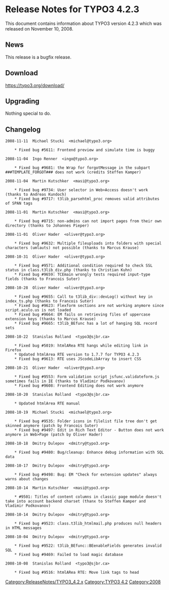 Release Notes for TYPO3 4.2.3
=============================

This document contains information about TYPO3 version 4.2.3 which was
released on November 10, 2008.

News
----

This release is a bugfix release.

Download
--------

<https://typo3.org/download/>

Upgrading
---------

Nothing special to do.

Changelog
---------

    2008-11-11  Michael Stucki  <michael@typo3.org>

        * Fixed bug #5611: Frontend preview and simulate time is buggy

    2008-11-04  Ingo Renner  <ingo@typo3.org>

        * Fixed bug #9681: the Wrap for forgotMessage in the subpart ###TEMPLATE_FORGOT### does not work (credits Steffen Kamper)

    2008-11-04  Martin Kutschker  <masi@typo3.org>

        * Fixed bug #9734: User selector in Web>Access doesn't work (thanks to Andreas Kundoch)
        * Fixed bug #9717: t3lib_parsehtml_proc removes valid attributes of SPAN tags

    2008-11-01  Martin Kutschker  <masi@typo3.org>

        * Fixed bug #8715: non-admins can not import pages from their own directory (thanks to Johannes Pieper)

    2008-11-01  Oliver Hader  <oliver@typo3.org>

        * Fixed bug #9632: Multiple fileuploads into folders with special characters (umlauts) not possible (thanks to Marcus Krause)

    2008-10-31  Oliver Hader  <oliver@typo3.org>

        * Fixed bug #9571: Additional condition required to check SSL status in class.t3lib_div.php (thanks to Christian Kuhn)
        * Fixed bug #9659: TCEmain wrongly tests required input-type fields (thanks to Francois Suter)

    2008-10-28  Oliver Hader  <oliver@typo3.org>

        * Fixed bug #9655: Call to t3lib_div::devLog() without key in index_ts.php (thanks to Francois Suter)
        * Fixed bug #9623: Flexform sections are not working anymore since script.aculo.us is not loaded
        * Fixed bug #9664: EM fails on retrieving files of uppercase extension keys (thanks to Marcus Krause)
        * Fixed bug #9665: t3lib_BEfunc has a lot of hanging SQL record sets

    2008-10-22  Stanislas Rolland  <typo3@sjbr.ca>

        * Fixed bug #5019: htmlARea RTE hangs while editing link in Firefox
        * Updated htmlArea RTE version to 1.7.7 for TYPO3 4.2.3
        * Fixed bug #9613: RTE uses JScodeLibArray to insert CSS

    2008-10-21  Oliver Hader  <oliver@typo3.org>

        * Fixed bug #9553: Form validation script jsfunc.validateform.js sometimes fails in IE (thanks to Vladimir Podkovanov)
        * Fixed bug #9608: Frontend Editing does not work anymore

    2008-10-20  Stanislas Rolland  <typo3@sjbr.ca>

        * Updated htmlArea RTE manual

    2008-10-19  Michael Stucki  <michael@typo3.org>

        * Fixed bug #9535: Folder icons in filelist file tree don't get skinned anymore (patch by Francois Suter)
        * Fixed bug #9497: Edit in Rich Text Editor - Button does not work anymore in Web>Page (patch by Oliver Hader)

    2008-10-18  Dmitry Dulepov  <dmitry@typo3.org>

        * Fixed bug #9480: Bug/cleanup: Enhance debug information with SQL data

    2008-10-17  Dmitry Dulepov  <dmitry@typo3.org>

        * Fixed bug #9498: Bug: EM "Check for extension updates" always warns about changes

    2008-10-14  Martin Kutschker  <masi@typo3.org>

        * #9501: Titles of content columns in classic page module doesn't take into account backend charset (thanx to Steffen Kamper and Vladimir Podkovanov)

    2008-10-14  Dmitry Dulepov  <dmitry@typo3.org>

        * Fixed bug #9523: class.t3lib_htmlmail.php produces null headers in HTML messages

    2008-10-04  Dmitry Dulepov  <dmitry@typo3.org>

        * Fixed bug #9522: t3lib_BEfunc::BEenableFields generates invalid SQL
        * Fixed bug #9469: Failed to load magic database

    2008-10-08  Stanislas Rolland  <typo3@sjbr.ca>

        * Fixed bug #9516: htmlARea RTE: Move link tags to head

<Category:ReleaseNotes/TYPO3_4.2.x> [Category:TYPO3
4.2](Category:TYPO3_4.2 "wikilink") <Category:2008>
